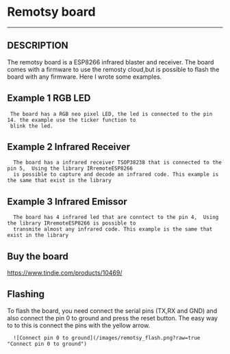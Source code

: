 # Remotsy board

---

## DESCRIPTION

   The remotsy board is a ESP8266 infrared blaster and receiver. The board comes with a firmware to use the remosty
   cloud,but is possible to flash the board with any firmware. Here I wrote some examples.
   
  ## Example 1 RGB LED
     The board has a RGB neo pixel LED, the led is connected to the pin 14. the example use the ticker function to
     blink the led.
     
  ## Example 2 Infrared Receiver
      The board has a infrared receiver TSOP38238 that is connected to the pin 5,  Using the library IRremoteESP8266
      is possible to capture and decode an infrared code. This example is the same that exist in the library
      
  ## Example 3 Infrared Emissor  
      The board has 4 infrared led that are conntect to the pin 4,  Using the library IRremoteESP8266 is possible to
      transmite almost any infrared code. This example is the same that exist in the library
      
## Buy the board

https://www.tindie.com/products/10469/

## Flashing

   To flash the board, you need connect the serial pins (TX,RX and GND) and also connect the pin 0 to ground and 
   press the reset button. The easy way to to this is connect the pins with the yellow arrow.
      
      ![Connect pin 0 to ground](/images/remotsy_flash.png?raw=true "Connect pin 0 to ground")

